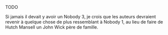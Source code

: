 TODO

Si jamais il devait y avoir un Nobody 3, je crois que les auteurs devraient revenir à quelque chose de plus ressemblant à Nobody 1, au lieu de faire de Hutch Mansell un John Wick père de famille.